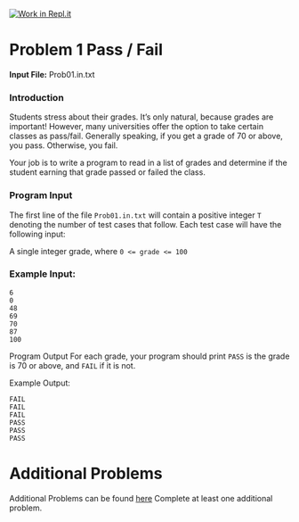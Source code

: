 [![Work in Repl.it](https://classroom.github.com/assets/work-in-replit-14baed9a392b3a25080506f3b7b6d57f295ec2978f6f33ec97e36a161684cbe9.svg)](https://classroom.github.com/online_ide?assignment_repo_id=4844331&assignment_repo_type=AssignmentRepo)
# Problem 1 Pass / Fail

**Input File:**  Prob01.in.txt

### Introduction

Students stress about their grades.  It’s only natural, because grades are important!  However, many universities offer the option to take certain classes as pass/fail.  Generally speaking, if you get a grade of 70 or above, you pass.  Otherwise, you fail.

Your job is to write a program to read in a list of grades and determine if the student earning that grade passed or failed the class.

### Program Input

The first line of the file `Prob01.in.txt` will contain a positive integer `T` denoting the number of test cases that follow.  Each test case will have the following input:

A single integer grade, where `0 <= grade <= 100`

### Example Input:
```
6
0
48
69
70
87
100
```

Program Output
For each grade, your program should print `PASS` is the grade is 70 or above, and `FAIL` if it is not.

Example Output:
```
FAIL
FAIL
FAIL
PASS
PASS
PASS
```

# Additional Problems
Additional Problems can be found [here]( https://docs.google.com/document/d/130f3nNFk4vZYNPH2oXpD-SXZfKgtPnpTd-UEYPrdir4/edit?usp=sharing)
Complete at least one additional problem.